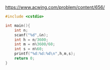 https://www.acwing.com/problem/content/656/

```c++
#include <cstdio>

int main(){
    int n;
    scanf("%d",&n);
    int h = n/3600;
    int m = n%3600/60;
    int s = n%60;
    printf("%d:%d:%d\n",h,m,s);
    return 0;
}
```
